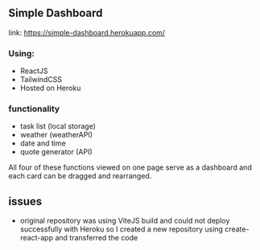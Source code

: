 ## Simple Dashboard
link: https://simple-dashboard.herokuapp.com/

### Using:
- ReactJS
- TailwindCSS
- Hosted on Heroku

### functionality
- task list (local storage)
- weather (weatherAPI)
- date and time
- quote generator (API)

All four of these functions viewed on one page serve as a dashboard and each card can be dragged and rearranged. 

## issues

- original repository was using ViteJS build and could not deploy successfully with Heroku so I created a new repository using create-react-app and transferred the code
